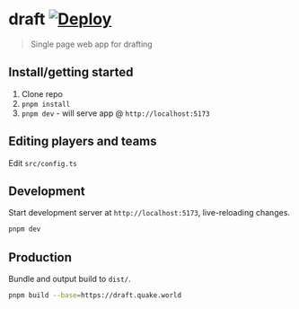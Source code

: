 # draft [![Deploy](https://github.com/vikpe/draft/actions/workflows/deploy.yml/badge.svg)](https://github.com/vikpe/draft/actions/workflows/deploy.yml)

> Single page web app for drafting

## Install/getting started

1. Clone repo
2. `pnpm install`
3. `pnpm dev` - will serve app @ `http://localhost:5173`

## Editing players and teams

Edit `src/config.ts`

## Development

Start development server at `http://localhost:5173`, live-reloading changes.

```bash
pnpm dev
```

## Production

Bundle and output build to `dist/`.

```bash
pnpm build --base=https://draft.quake.world
```
